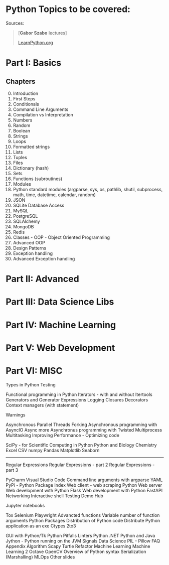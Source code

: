 # Python Topics to be covered:

Sources: 
> [**Gabor Szabo** lectures]
>
> <a href='LearnPython.org'>LearnPython.org</a>
> 

# Part I: Basics
## Chapters
0. Introduction
1. First Steps
2. Conditionals
3. Command Line Arguments
4. Compilation vs Interpretation
5. Numbers
6. Random
7. Boolean
8. Strings
9. Loops
10. Formatted strings
11. Lists
12. Tuples
13. Files
14. Dictionary (hash)
15. Sets
16. Functions (subroutines)
17. Modules
18. Python standard modules (argparse, sys, os, pathlib, shutil, subprocess, math, time, datetime, calendar, random)
19. JSON
20. SQLite Database Access
21. MySQL
22. PostgreSQL
23. SQLAlchemy
24. MongoDB
25. Redis
26. Classes - OOP - Object Oriented Programming
27. Advanced OOP
28. Design Patterns
29. Exception handling
30. Advanced Exception handling

# Part II: Advanced

# Part III: Data Science Libs

# Part IV: Machine Learning

# Part V: Web Development

# Part VI: MISC



Types in Python
Testing

Functional programming in Python
Iterators - with and without Itertools
Generators and Generator Expressions
Logging
Closures
Decorators
Context managers (with statement)

Warnings

Asynchronous
Parallel
Threads
Forking
Asynchronous programming with AsyncIO
Async more
Asynchronus programming with Twisted
Multiprocess
Multitasking
Improving Performance - Optimizing code


SciPy - for Scientific Computing in Python
Python and Biology
Chemistry
Excel
CSV
numpy
Pandas
Matplotlib
Seaborn

-------



Regular Expressions
Regular Expressions - part 2
Regular Expressions - part 3


PyCharm
Visual Studio Code
Command line arguments with argparse
YAML
PyPi - Python Package Index
Web client - web scraping
Python Web server
Web development with Python Flask
Web development with Python FastAPI
Networking
Interactive shell
Testing Demo
Hub

Jupyter notebooks

Tox
Selenium
Playwright
Advancted functions
Variable number of function arguments
Python Packages
Distribution of Python code
Distribute Python application as an exe
Ctypes
2to3



GUI with Python/Tk
Python Pitfalls
Linters
Python .NET
Python and Java
Jython - Python running on the JVM
Signals
Data Science
PIL - Pillow
FAQ
Appendix
Algorithm
Scapy
Turtle
Refactor
Machine Learning
Machine Learning 2
Octave
OpenCV
Overview of Python syntax
Serialization (Marshalling)
MLOps
Other slides


